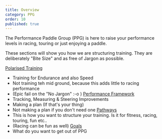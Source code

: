 ```yaml
---
title: Overview
category: PPG
order: 10
published: true
---
```


The Performance Paddle Group (PPG) is here to raise  your performance levels in racing, touring or just enjoying a paddle. 

These sections will show you how we are structuring training. 
They are deliberately "Bite Size" and as free of Jargon as possible. 

[Polarised Training](https://numbat70.github.io/ppg/Content/polarised/)
   - Training for Endurance and also Speed
   - Not training teh mid ground, because this adds little to racing performance
   - (Epic fail on the "No Jargon" :-o )
[Performance Framework](https://numbat70.github.io/ppg/Content/framework/)
   - Tracking, Measuring & Steering Improvements
   - Making a plan (If that's your thing)
   - Not making a plan if you don't need one
[Pathways](https://numbat70.github.io/ppg/Content/pathways/) 
   - This is how you want to structure your training. Is it for fitness, racing, touring, fun etc..
   - (Racing can be fun as well)
[Goals](https://numbat70.github.io/ppg/Content/goals/)
   - What do you want to get out of PPG
